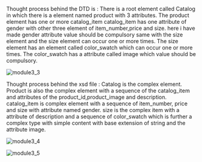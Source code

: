 Thought process behind the DTD is :
There is a root element called Catalog in which there is a element named product with 3 attributes.
The product element has one or more catalog_item 
catalog_item has one attribute of gender with other three element of item_number,price and size.
here i have made gender attribute value should be compulsory same with the size element and
the size element can occur one or more times.
The size element has an element called color_swatch which can occur one or more times.
The color_swatch has a attribute called image which value should be compulsory.

![module3_3](https://user-images.githubusercontent.com/108425395/192399676-f68f46db-16cf-4255-a02f-c0f320176b79.png)



Thought process behind the xsd file :
Catalog is the complex element. 
Product is also the complex element with a sequence of the catalog_item and attributes of the product_id,product_image and description.
catalog_item is complex element with a sequence of item_number, price and size with attribute named gender.
size is the complex item with a attribute of description and a sequence of color_swatch which is further a complex type with simple content with base 
extension of string and the attribute image.

![module3_4](https://user-images.githubusercontent.com/108425395/192165507-0ff5fe71-6006-4a78-941a-9229b6bab0c1.png)

![module3_5](https://user-images.githubusercontent.com/108425395/192165521-18e5c0ab-1df4-4d25-bded-395efdc42621.png)







